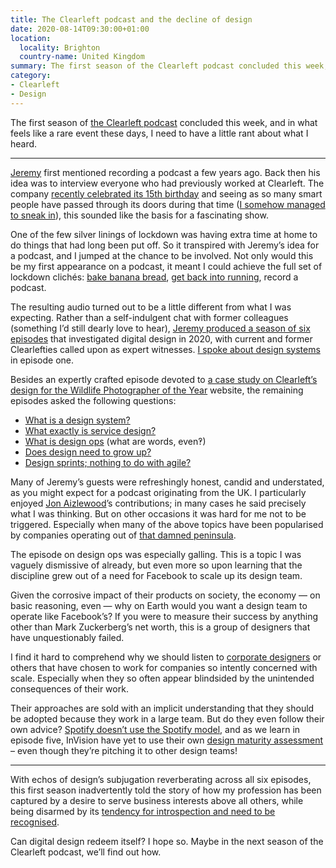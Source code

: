 ```yaml
---
title: The Clearleft podcast and the decline of design
date: 2020-08-14T09:30:00+01:00
location:
  locality: Brighton
  country-name: United Kingdom
summary: The first season of the Clearleft podcast concluded this week, and in what feels like a rare event these days, I need to have a little rant about what I heard.
category:
- Clearleft
- Design
---
```

The first season of [the Clearleft podcast][1] concluded this week, and in what feels like a rare event these days, I need to have a little rant about what I heard.

* * *

[Jeremy][2] first mentioned recording a podcast a few years ago. Back then his idea was to interview everyone who had previously worked at Clearleft. The company [recently celebrated its 15th birthday][3] and seeing as so many smart people have passed through its doors during that time ([I somehow managed to sneak in][4]), this sounded like the basis for a fascinating show.

One of the few silver linings of lockdown was having extra time at home to do things that had long been put off. So it transpired with Jeremy’s idea for a podcast, and I jumped at the chance to be involved. Not only would this be my first appearance on a podcast, it meant I could achieve the full set of lockdown clichés: [bake banana bread][5], [get back into running][6], record a podcast.

The resulting audio turned out to be a little different from what I was expecting. Rather than a self-indulgent chat with former colleagues (something I’d still dearly love to hear), [Jeremy produced a season of six episodes][7] that investigated digital design in 2020, with current and former Clearlefties called upon as expert witnesses. [I spoke about design systems][9] in episode one.

Besides an expertly crafted episode devoted to [a case study on Clearleft’s design for the Wildlife Photographer of the Year][8] website, the remaining episodes asked the following questions:

* [What is a design system?][9]
* [What exactly is service design?][10]
* [What is design ops][11] (what are words, even‽)
* [Does design need to grow up?][12]
* [Design sprints; nothing to do with agile?][13]

Many of Jeremy’s guests were refreshingly honest, candid and understated, as you might expect for a podcast originating from the UK. I particularly enjoyed [Jon Aizlewood][14]’s contributions; in many cases he said precisely what I was thinking. But on other occasions it was hard for me not to be triggered. Especially when many of the above topics have been popularised by companies operating out of [that damned peninsula][15].

The episode on design ops was especially galling. This is a topic I was vaguely dismissive of already, but even more so upon learning that the discipline grew out of a need for Facebook to scale up its design team.

Given the corrosive impact of their products on society, the economy — on basic reasoning, even — why on Earth would you want a design team to operate like Facebook’s? If you were to measure their success by anything other than Mark Zuckerberg’s net worth, this is a group of designers that have unquestionably failed.

I find it hard to comprehend why we should listen to [corporate designers][16] or others that have chosen to work for companies so intently concerned with scale. Especially when they so often appear blindsided by the unintended consequences of their work.

Their approaches are sold with an implicit understanding that they should be adopted because they work in a large team. But do they even follow their own advice? [Spotify doesn’t use the Spotify model][17], and as we learn in episode five, InVision have yet to use their own [design maturity assessment][18] – even though they’re pitching it to other design teams!

* * *

With echos of design’s subjugation reverberating across all six episodes, this first season inadvertently told the story of how my profession has been captured by a desire to serve business interests above all others, while being disarmed by its [tendency for introspection and need to be recognised][19].

Can digital design redeem itself? I hope so. Maybe in the next season of the Clearleft podcast, we’ll find out how.

[1]: https://podcast.clearleft.com
[2]: https://adactio.com
[3]: https://twitter.com/clearleft/status/1266028860489031680
[4]: /2009/06/clearleft/
[5]: /photos/1585509277/
[6]: /collections/lockdown_on_the_run/
[7]: https://adactio.com/journal/17290
[8]: https://podcast.clearleft.com/season01/episode03/
[9]: https://podcast.clearleft.com/season01/episode01/
[10]: https://podcast.clearleft.com/season01/episode02/
[11]: https://podcast.clearleft.com/season01/episode04/
[12]: https://podcast.clearleft.com/season01/episode05/
[13]: https://podcast.clearleft.com/season01/episode06/
[14]: http://jonaizlewood.com
[15]: /categories/silicon_valley/
[16]: /2018/02/corporate_designers/
[17]: https://www.jeremiahlee.com/posts/failed-squad-goals/
[18]: https://www.invisionapp.com/design-better/design-maturity-model/
[19]: /2019/02/look_around_you/
